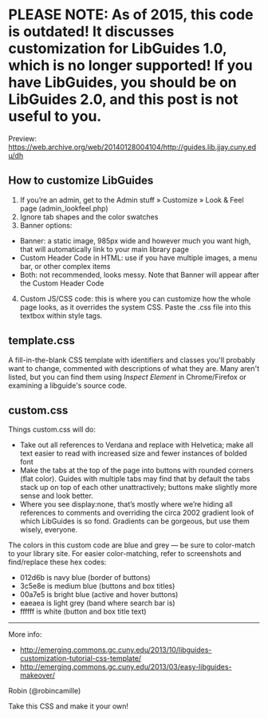 # PLEASE NOTE: As of 2015, this code is outdated! It discusses customization for LibGuides 1.0, which is no longer supported! If you have LibGuides, you should be on LibGuides 2.0, and this post is not useful to you. #

Preview: https://web.archive.org/web/20140128004104/http://guides.lib.jjay.cuny.edu/dh

## How to customize LibGuides 
1. If you’re an admin, get to the Admin stuff » Customize » Look & Feel page (admin_lookfeel.php)
2. Ignore tab shapes and the color swatches
3. Banner options:
  * Banner: a static image, 985px wide and however much you want high, that will automatically link to your main library page
  * Custom Header Code in HTML: use if you have multiple images, a menu bar, or other complex items
  * Both: not recommended, looks messy. Note that Banner will appear after the Custom Header Code
4. Custom JS/CSS code: this is where you can customize how the whole page looks, as it overrides the system CSS. Paste the .css file into this textbox within style tags.

## template.css 
A fill-in-the-blank CSS template with identifiers and classes you'll probably want to change, commented with descriptions of what they are. Many aren't listed, but you can find them using *Inspect Element* in Chrome/Firefox or examining a libguide's source code.

## custom.css 
Things custom.css will do:
* Take out all references to Verdana and replace with Helvetica; make all text easier to read with increased size and fewer instances of bolded font
* Make the tabs at the top of the page into buttons with rounded corners (flat color). Guides with multiple tabs may find that by default the tabs stack up on top of each other unattractively; buttons make slightly more sense and look better.
* Where you see display:none, that’s mostly where we’re hiding all references to comments and overriding the circa 2002 gradient look of which LibGuides is so fond. Gradients can be gorgeous, but use them wisely, everyone.

The colors in this custom code are blue and grey — be sure to color-match to your library site. For easier color-matching, refer to screenshots and find/replace these hex codes:
  * 012d6b is navy blue (border of buttons)
  * 3c5e8e is medium blue (buttons and box titles)
  * 00a7e5 is bright blue (active and hover buttons)
  * eaeaea is light grey (band where search bar is)
  * ffffff is white (button and box title text)


---
More info: 
* http://emerging.commons.gc.cuny.edu/2013/10/libguides-customization-tutorial-css-template/
* http://emerging.commons.gc.cuny.edu/2013/03/easy-libguides-makeover/

Robin (@robincamille)

Take this CSS and make it your own! 
